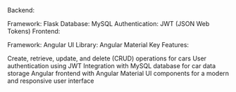 Backend:

Framework: Flask
Database: MySQL
Authentication: JWT (JSON Web Tokens)
Frontend:

Framework: Angular
UI Library: Angular Material
Key Features:

Create, retrieve, update, and delete (CRUD) operations for cars
User authentication using JWT
Integration with MySQL database for car data storage
Angular frontend with Angular Material UI components for a modern and responsive user interface
